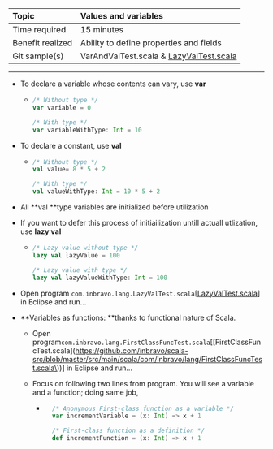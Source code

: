 | Topic | Values and variables |
| :--- | :--- |
| Time required | 15 minutes |
| Benefit realized | Ability to define properties and fields |
| Git sample\(s\) | VarAndValTest.scala & [LazyValTest.scala](https://github.com/inbravo/scala-src/blob/master/src/main/scala/com/inbravo/lang/LazyValTest.scala) |

---

* To declare a variable whose contents can vary, use **var**

  * ```scala
    /* Without type */
    var variable = 0

    /* With type */
    var variableWithType: Int = 10
    ```

* To declare a constant, use **val**

  * ```scala
    /* Without type */
    val value= 8 * 5 + 2

    /* With type */
    val valueWithType: Int = 10 * 5 + 2
    ```

* All **val **type variables are initialized before utilization

* If you want to defer this process of initiailization untill actuall utlization, use **lazy val**

  * ```scala
    /* Lazy value without type */
    lazy val lazyValue = 100

    /* Lazy value with type */
    lazy val lazyValueWithType: Int = 100
    ```

* Open program `com.inbravo.lang.LazyValTest.scala`\[[LazyValTest.scala](https://github.com/inbravo/scala-src/blob/master/src/main/scala/com/inbravo/lang/LazyValTest.scala)\] in Eclipse and run...

* **Variables as functions: **thanks to functional nature of Scala.

  * Open program`com.inbravo.lang.FirstClassFuncTest.scala`\[[FirstClassFuncTest.scala](https://github.com/inbravo/scala-src/blob/master/src/main/scala/com/inbravo/lang/FirstClassFuncTest.scala\)\)\] in Eclipse and run...

  * Focus on following two lines from program. You will see a variable and a function; doing same job,

    * ```scala
        /* Anonymous First-class function as a variable */
        var incrementVariable = (x: Int) => x + 1

        /* First-class function as a definition */
        def incrementFunction = (x: Int) => x + 1
      ```



